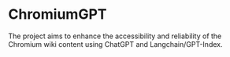# ChromiumGPT
The project aims to enhance the accessibility and reliability of the Chromium wiki content using ChatGPT and Langchain/GPT-Index.

